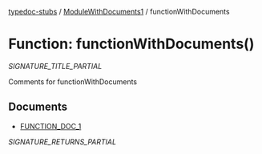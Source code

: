 [typedoc-stubs](../../README.md) / [ModuleWithDocuments1](../README.md) / functionWithDocuments

# Function: functionWithDocuments()

_SIGNATURE_TITLE_PARTIAL_

Comments for functionWithDocuments

## Documents

- [FUNCTION\_DOC\_1](documents/FUNCTION_DOC_1.md)

_SIGNATURE_RETURNS_PARTIAL_
